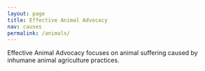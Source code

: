 ```yaml
---
layout: page
title: Effective Animal Advocacy
nav: causes
permalink: /animals/
---
```

Effective Animal Advocacy focuses on animal suffering caused by inhumane animal agriculture practices.

